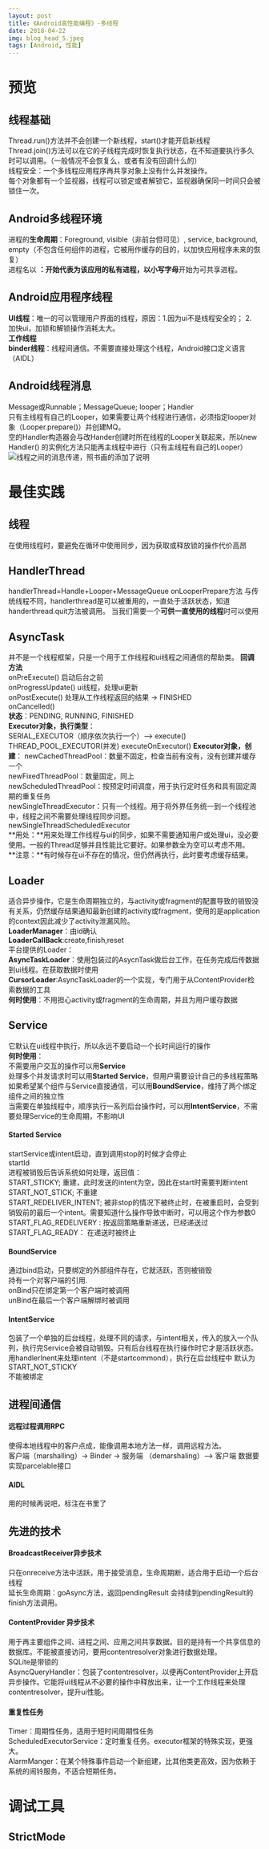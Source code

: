 ```yaml
---
layout: post
title: 《Android高性能编程》-多线程
date: 2018-04-22
img: blog_head_5.jpeg
tags: [Android, 性能]
---
```

# 预览
## 线程基础
Thread.run()方法并不会创建一个新线程，start()才能开启新线程  
Thread.join()方法可以在它的子线程完成时恢复执行状态，在不知道要执行多久时可以调用。（一般情况不会恢复么，或者有没有回调什么的）  
线程安全：一个多线程应用程序再共享对象上没有什么并发操作。  
每个对象都有一个监视器，线程可以锁定或者解锁它，监视器确保同一时间只会被锁住一次。
## Android多线程环境
进程的**生命周期**：Foreground, visible（非前台但可见）, service, background, empty（不包含任何组件的进程，它被用作缓存的目的，以加快应用程序未来的恢复）  
进程名以 **：**开始代表为该应用的私有进程，以**小写字母**开始为可共享进程。
## Android应用程序线程
**UI线程**：唯一的可以管理用户界面的线程，原因：1.因为ui不是线程安全的； 2. 加快ui，加锁和解锁操作消耗太大。  
**工作线程**  
**binder线程**：线程间通信。不需要直接处理这个线程，Android接口定义语言（AIDL）
## Android线程消息
Message或Runnable；MessageQueue; looper；Handler  
只有主线程有自己的Looper，如果需要让两个线程进行通信，必须指定looper对象（Looper.prepare()）并创建MQ。  
空的Handler构造器会与改Hander创建时所在线程的Looper关联起来，所以new Handler() 的实例化方法只能再主线程中进行（只有主线程有自己的Looper）
![线程之间的消息传递，照书画的添加了说明](https://img-blog.csdn.net/2018042212371948?watermark/2/text/aHR0cHM6Ly9ibG9nLmNzZG4ubmV0L2xlbzE5OTIwNzMx/font/5a6L5L2T/fontsize/400/fill/I0JBQkFCMA==/dissolve/70)
# 最佳实践
## 线程
在使用线程时，要避免在循环中使用同步，因为获取或释放锁的操作代价高昂
## HandlerThread
handlerThread=Handle+Looper+MessageQueue
onLooperPrepare方法
与传统线程不同，handlerthread是可以被重用的，一直处于活跃状态，知道handerthread.quit方法被调用。
当我们需要一个**可供一直使用的线程**时可以使用
## AsyncTask
并不是一个线程框架，只是一个用于工作线程和ui线程之间通信的帮助类。
**回调方法**  
onPreExecute() 启动后台之前  
onProgressUpdate() ui线程，处理ui更新  
onPostExecute()  处理从工作线程返回的结果  -> FINISHED  
onCancelled()  
**状态**：PENDING, RUNNING, FINISHED  
**Executor对象，执行类型**：  
SERIAL_EXECUTOR（顺序依次执行一个）——> execute()
THREAD_POOL_EXECUTOR(并发)  executeOnExecutor()
**Executor对象，创建**：
newCachedThreadPool：数量不固定，检查当前有没有，没有创建并缓存一个  
newFixedThreadPool：数量固定，同上  
newScheduledThreadPool：按预定时间调度，用于执行定时任务和具有固定周期的重复任务  
newSingleThreadExecutor：只有一个线程。用于将外界任务统一到一个线程池中，线程之间不需要处理线程同步问题。  
newSingleThreadScheduledExecutor  
**用处：**用来处理工作线程与ui的同步，如果不需要通知用户或处理ui，没必要使用。一般的Thread足够并且性能比它要好。如果参数全为空可以考虑不用。  
**注意：**有时候存在ui不存在的情况，但仍然再执行，此时要考虑缓存结果。  
## Loader  
适合异步操作，它是生命周期独立的，与activity或fragment的配置导致的销毁没有关系，仍然缓存结果通知最新创建的activity或fragment，使用的是application的context因此减少了activity泄漏风险。  
**LoaderManager**：由id确认  
**LoaderCallBack<D>**:create,finish,reset  
平台提供的Loader：  
**AsyncTaskLoader**：使用包装过的AsycnTask做后台工作，在任务完成后传数据到ui线程。在获取数据时使用  
**CursorLoader**:AsyncTaskLoader的一个实现，专门用于从ContentProvider检索数据的工具  
**何时使用**：不用担心activity或fragment的生命周期，并且为用户缓存数据 
## Service
它默认在ui线程中执行，所以永远不要启动一个长时间运行的操作  
**何时使用**：  
不需要用户交互的操作可以用**Service**  
处理多个并发请求时可以用**Started Service**，但用户需要设计自己的多线程策略  
如果希望某个组件与Service直接通信，可以用**BoundService**，维持了两个绑定组件之间的独立性   
当需要在单独线程中，顺序执行一系列后台操作时，可以用**IntentService**，不需要处理Service的生命周期，不影响UI  
#### Started Service
startService或intent启动，直到调用stop的时候才会停止  
startId  
进程被销毁后告诉系统如何处理，返回值：  
START_STICKY; 重建，此时发送的intent为空，因此在start时需要判断intent  
START_NOT_STICK;  不重建  
START_REDELIVER_INTENT; 被非stop的情况下被终止时，在被重启时，会受到销毁前的最后一个intent。需要知道什么操作导致中断时，可以用这个作为参数0
START_FLAG_REDELIVERY : 按返回策略重新递送，已经递送过  
START_FLAG_READY： 在递送时被终止  
#### BoundService
通过bind启动，只要绑定的外部组件存在，它就活跃，否则被销毁  
持有一个对客户端的引用.  
onBind只在绑定第一个客户端时被调用  
unBind在最后一个客户端解绑时被调用  
#### IntentService
包装了一个单独的后台线程，处理不同的请求，与intent相关，传入的放入一个队列，执行完Service会被自动销毁。只有后台线程在执行操作时它才是活跃状态。
用handlerInent来处理intent（不是startcommond），执行在后台线程中
默认为START_NOT_STICKY  
不能被绑定
## 进程间通信
#### 远程过程调用RPC
使得本地线程中的客户点成，能像调用本地方法一样，调用远程方法。  
客户端（marshalling）-> Binder -> 服务端 （demarshaling）—> 客户端
数据要实现parcelable接口  
#### AIDL
用的时候再说吧，标注在书里了  
## 先进的技术
#### BroadcastReceiver异步技术
只在onreceive方法中活跃，用于接受消息，生命周期断，适合用于启动一个后台线程  
延长生命周期：goAsync方法，返回pendingResult 会持续到pendingResult的finish方法调用。  
#### ContentProvider 异步技术
用于再主要组件之间、进程之间、应用之间共享数据。目的是持有一个共享信息的数据库。不能被直接访问，要用contentresolver对象进行数据处理。  
SQLite是带锁的  
AsyncQueryHandler：包装了contentresolver，以便再ContentProvider上开启异步操作。它能将ui线程从不必要的操作中释放出来，让一个工作线程来处理contentresolver，提升ui性能。  
#### 重复性任务
Timer：周期性任务，适用于短时间周期性任务  
ScheduledExecutorService：定时重复任务。executor框架的特殊实现，更强大。  
AlarmManger：在某个特殊事件启动一个新组建，比其他类更高效，因为依赖于系统的闹铃服务，不适合短期任务。  
# 调试工具
## StrictMode